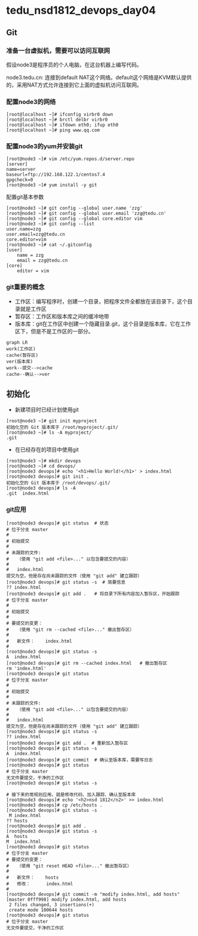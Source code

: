 # tedu_nsd1812_devops_day04

## Git

### 准备一台虚拟机，需要可以访问互联网

假设node3是程序员的个人电脑，在这台机器上编写代码。

node3.tedu.cn: 连接到default NAT这个网络。default这个网络是KVM默认提供的，采用NAT方式允许连接到它上面的虚拟机访问互联网。

### 配置node3的网络

```shell
[root@localhost ~]# ifconfig virbr0 down
[root@localhost ~]# brctl delbr virbr0
[root@localhost ~]# ifdown eth0; ifup eth0
[root@localhost ~]# ping www.qq.com
```

### 配置node3的yum并安装git

```shell
[root@node3 ~]# vim /etc/yum.repos.d/server.repo
[server]
name=server
baseurl=ftp://192.168.122.1/centos7.4
gpgcheck=0
[root@node3 ~]# yum install -y git
```

配置git基本参数

```shell
[root@node3 ~]# git config --global user.name 'zzg'
[root@node3 ~]# git config --global user.email 'zzg@tedu.cn'
[root@node3 ~]# git config --global core.editor vim
[root@node3 ~]# git config --list
user.name=zzg
user.email=zzg@tedu.cn
core.editor=vim
[root@node3 ~]# cat ~/.gitconfig 
[user]
	name = zzg
	email = zzg@tedu.cn
[core]
	editor = vim
```

### git重要的概念

- 工作区：编写程序时，创建一个目录，把程序文件全都放在该目录下，这个目录就是工作区
- 暂存区：工作区和版本库之间的缓冲地带
- 版本库：git在工作区中创建一个隐藏目录.git，这个目录是版本库，它在工作区下，但是不是工作区的一部分。

```mermaid
graph LR
work(工作区)
cache(暂存区)
ver(版本库)
work--提交-->cache
cache--确认-->ver
```

## 初始化

- 新建项目时已经计划使用git

```shell
[root@node3 ~]# git init myproject
初始化空的 Git 版本库于 /root/myproject/.git/
[root@node3 ~]# ls -A myproject/
.git
```

- 在已经存在的项目中使用git

```shell
[root@node3 ~]# mkdir devops
[root@node3 ~]# cd devops/
[root@node3 devops]# echo '<h1>Hello World!</h1>' > index.html
[root@node3 devops]# git init .
初始化空的 Git 版本库于 /root/devops/.git/
[root@node3 devops]# ls -A
.git  index.html
```

### git应用

```shell
[root@node3 devops]# git status  # 状态
# 位于分支 master
#
# 初始提交
#
# 未跟踪的文件:
#   （使用 "git add <file>..." 以包含要提交的内容）
#
#	index.html
提交为空，但是存在尚未跟踪的文件（使用 "git add" 建立跟踪）
[root@node3 devops]# git status -s  # 简要信息
?? index.html
[root@node3 devops]# git add .   # 将目录下所有内容加入暂存区，开始跟踪
# 位于分支 master
#
# 初始提交
#
# 要提交的变更：
#   （使用 "git rm --cached <file>..." 撤出暂存区）
#
#	新文件：    index.html
#
[root@node3 devops]# git status -s
A  index.html
[root@node3 devops]# git rm --cached index.html   # 撤出暂存区
rm 'index.html'
[root@node3 devops]# git status
# 位于分支 master
#
# 初始提交
#
# 未跟踪的文件:
#   （使用 "git add <file>..." 以包含要提交的内容）
#
#	index.html
提交为空，但是存在尚未跟踪的文件（使用 "git add" 建立跟踪）
[root@node3 devops]# git status -s
?? index.html
[root@node3 devops]# git add .  # 重新加入暂存区
[root@node3 devops]# git status -s
A  index.html
[root@node3 devops]# git commit  # 确认至版本库，需要写日志
[root@node3 devops]# git status
# 位于分支 master
无文件要提交，干净的工作区
[root@node3 devops]# git status -s

# 接下来的常规则应用，就是修改代码、加入跟踪、确认至版本库
[root@node3 devops]# echo '<h2>nsd 1812</n2>' >> index.html 
[root@node3 devops]# cp /etc/hosts .
[root@node3 devops]# git status -s
 M index.html
?? hosts
[root@node3 devops]# git add .
[root@node3 devops]# git status -s
A  hosts
M  index.html
[root@node3 devops]# git status 
# 位于分支 master
# 要提交的变更：
#   （使用 "git reset HEAD <file>..." 撤出暂存区）
#
#	新文件：    hosts
#	修改：      index.html
#
[root@node3 devops]# git commit -m "modify index.html, add hosts"
[master 0fff998] modify index.html, add hosts
 2 files changed, 3 insertions(+)
 create mode 100644 hosts
[root@node3 devops]# git status
# 位于分支 master
无文件要提交，干净的工作区
```











